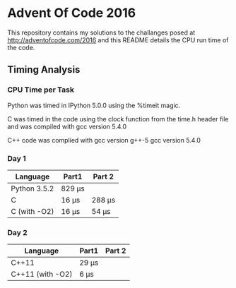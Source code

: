 # Advent Of Code 2016

This repository contains my solutions to the challanges posed at http://adventofcode.com/2016 and this README details the CPU run time of the code.

## Timing Analysis
### CPU Time per Task 

Python was timed in IPython 5.0.0 using the %timeit magic.

C was timed in the code using the clock function from the time.h header file and was compiled with gcc version 5.4.0

C++ code was complied with gcc version g++-5 gcc version 5.4.0

### Day 1

|Language      | Part1    | Part 2           | 
|--------------|----------|------------------|
| Python 3.5.2 | 829 μs   |                  |
|    C         | 16 μs    | 288 μs           |
| C (with -O2) | 16 μs    | 54 μs            |   

### Day 2


|Language          | Part1    | Part 2           | 
|------------------|----------|------------------|
|    C++11         | 29 μs    |                  |
| C++11 (with -O2) |  6 μs    |                  |


